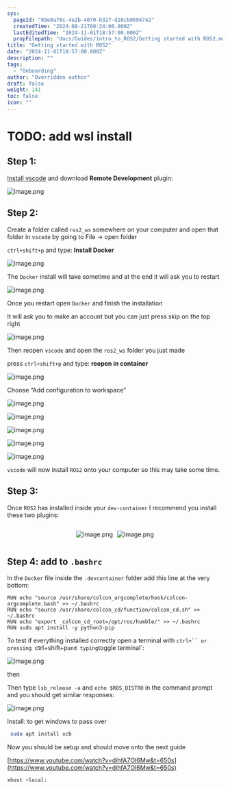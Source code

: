 ```yaml
---
sys:
  pageId: "89e0a78c-4e2b-4070-b327-d28cb0694742"
  createdTime: "2024-08-21T00:24:00.000Z"
  lastEditedTime: "2024-11-01T18:57:00.000Z"
  propFilepath: "docs/Guides/intro_to_ROS2/Getting started with ROS2.md"
title: "Getting started with ROS2"
date: "2024-11-01T18:57:00.000Z"
description: ""
tags:
  - "Onboarding"
author: "Overridden author"
draft: false
weight: 141
toc: false
icon: ""
---
```


# TODO: add wsl install

## Step 1:

[Install vscode](https://code.visualstudio.com/download) and download **Remote Development** plugin:

![image.png](https://prod-files-secure.s3.us-west-2.amazonaws.com/d518164a-d88e-44d1-a4ee-3adb3bd8bce0/efb52993-1881-4a40-b95e-6f020334f022/image.png?X-Amz-Algorithm=AWS4-HMAC-SHA256&X-Amz-Content-Sha256=UNSIGNED-PAYLOAD&X-Amz-Credential=ASIAZI2LB4665VDM57DU%2F20250331%2Fus-west-2%2Fs3%2Faws4_request&X-Amz-Date=20250331T090944Z&X-Amz-Expires=3600&X-Amz-Security-Token=IQoJb3JpZ2luX2VjEDYaCXVzLXdlc3QtMiJHMEUCIQDo4XXHAyg7B0JHMK4fWKj32tpbfAuBmLULoUU7LHCZ1gIgUSlmQ1ujM2bbpIUyb09R5QM7B0ic1u9EArTQ2TpeOVsqiAQIn%2F%2F%2F%2F%2F%2F%2F%2F%2F%2F%2FARAAGgw2Mzc0MjMxODM4MDUiDBYmMkQ1LqD7GXKEYCrcA2n93cbFC7vj32QGG4c99xS63N6WOL3XC4qrmc2ukuA9OyJFNxjpfIrCrjEcA7J5nM8%2Bpa%2FqX44nMVIJMGqpbL03NVEN%2FBRJYn15BE5gwT5V3TL0SGJcNoSX7hRVYth6XBsIDytlU6OgRxyNDCUIfDAQ8gePjveLLxyhO4wPgISHNbbKYSozm0sstScLrWagoyoTKaZyaVnB%2BQ3SGGlJ2HTXAYE8XFwDwhobCAETaLoEmLD7Iw9aw8qbppz9tP1%2FiPXwM%2B5drdQ%2F%2BntrBSPIvwpvPbZ3XAG8rrj0zl3MCEag4tdjPg5tsAOUunUff%2B3Any5qqcE67DGoY38DSQAU1UVdf8cFrHvEMasuYoc1kooXSLAuaTWV7%2BN0LZH%2Fui1RXOLjcwyTsHWfzG87e2jWiZYKNT1w05yBKzUfgtC%2F5tOgJOw%2BslERnGxOjOK8PBLSyF0yPBHnIxuKlmNd6hLFvXkoc%2FuslmsOFzMIzwve9R%2FhJLo03GPutJf4TcKPtmQNHKsY6krcvc6VyfPuyIy4yAqk1VNFpJjMQZN7PDtsa7HT9GFAHBiGIw81qPplRfePUAHUBB%2F5WVtOTXRM0jT5J3sL7GyPf5%2FN365w%2B1Gxu3FxUVicd4WWWseOCo0GMIflqL8GOqUBsCHjwSIgo0PoN379UZp7wHEeJ40zXmlXw%2FAghpPng3m1mSH2r4FhqXjBEqE7UE6O0rghimjrxWN%2BIiJb3SAedMAZ%2BDV%2FylFf%2FLf6W34%2BIMVSkD%2FaTjELCO1FnbYSYLTR3W1wvKjzEh4OoR%2BKKLapcj%2FuTVQDlCsZXMCezxZcdyx5Nh%2BaifzJJj4IKbsg6qySU5te7m5TjtAH3gNX%2B2U3Ne5DZ3JD&X-Amz-Signature=83ee7b725715bee95cc21a6c2cf8e9bf9d059686112a44fcd9552315b7eb9cb9&X-Amz-SignedHeaders=host&x-id=GetObject)

## Step 2:

Create a folder called `ros2_ws` somewhere on your computer and open that folder in `vscode` by going to File → open folder 

`ctrl+shift+p` and type: **Install Docker**

![image.png](https://prod-files-secure.s3.us-west-2.amazonaws.com/d518164a-d88e-44d1-a4ee-3adb3bd8bce0/2269dc0e-1cd5-47ff-bceb-c04ad9b2eab0/image.png?X-Amz-Algorithm=AWS4-HMAC-SHA256&X-Amz-Content-Sha256=UNSIGNED-PAYLOAD&X-Amz-Credential=ASIAZI2LB4665VDM57DU%2F20250331%2Fus-west-2%2Fs3%2Faws4_request&X-Amz-Date=20250331T090944Z&X-Amz-Expires=3600&X-Amz-Security-Token=IQoJb3JpZ2luX2VjEDYaCXVzLXdlc3QtMiJHMEUCIQDo4XXHAyg7B0JHMK4fWKj32tpbfAuBmLULoUU7LHCZ1gIgUSlmQ1ujM2bbpIUyb09R5QM7B0ic1u9EArTQ2TpeOVsqiAQIn%2F%2F%2F%2F%2F%2F%2F%2F%2F%2F%2FARAAGgw2Mzc0MjMxODM4MDUiDBYmMkQ1LqD7GXKEYCrcA2n93cbFC7vj32QGG4c99xS63N6WOL3XC4qrmc2ukuA9OyJFNxjpfIrCrjEcA7J5nM8%2Bpa%2FqX44nMVIJMGqpbL03NVEN%2FBRJYn15BE5gwT5V3TL0SGJcNoSX7hRVYth6XBsIDytlU6OgRxyNDCUIfDAQ8gePjveLLxyhO4wPgISHNbbKYSozm0sstScLrWagoyoTKaZyaVnB%2BQ3SGGlJ2HTXAYE8XFwDwhobCAETaLoEmLD7Iw9aw8qbppz9tP1%2FiPXwM%2B5drdQ%2F%2BntrBSPIvwpvPbZ3XAG8rrj0zl3MCEag4tdjPg5tsAOUunUff%2B3Any5qqcE67DGoY38DSQAU1UVdf8cFrHvEMasuYoc1kooXSLAuaTWV7%2BN0LZH%2Fui1RXOLjcwyTsHWfzG87e2jWiZYKNT1w05yBKzUfgtC%2F5tOgJOw%2BslERnGxOjOK8PBLSyF0yPBHnIxuKlmNd6hLFvXkoc%2FuslmsOFzMIzwve9R%2FhJLo03GPutJf4TcKPtmQNHKsY6krcvc6VyfPuyIy4yAqk1VNFpJjMQZN7PDtsa7HT9GFAHBiGIw81qPplRfePUAHUBB%2F5WVtOTXRM0jT5J3sL7GyPf5%2FN365w%2B1Gxu3FxUVicd4WWWseOCo0GMIflqL8GOqUBsCHjwSIgo0PoN379UZp7wHEeJ40zXmlXw%2FAghpPng3m1mSH2r4FhqXjBEqE7UE6O0rghimjrxWN%2BIiJb3SAedMAZ%2BDV%2FylFf%2FLf6W34%2BIMVSkD%2FaTjELCO1FnbYSYLTR3W1wvKjzEh4OoR%2BKKLapcj%2FuTVQDlCsZXMCezxZcdyx5Nh%2BaifzJJj4IKbsg6qySU5te7m5TjtAH3gNX%2B2U3Ne5DZ3JD&X-Amz-Signature=3c42a45f0bf2a33d387b952bf335f2edcb7161f2316099284d0cf926546f1357&X-Amz-SignedHeaders=host&x-id=GetObject)

The `Docker` install will take sometime and at the end it will ask you to restart

![image.png](https://prod-files-secure.s3.us-west-2.amazonaws.com/d518164a-d88e-44d1-a4ee-3adb3bd8bce0/ed233f78-be33-4b1f-b89c-9c346c0e961e/image.png?X-Amz-Algorithm=AWS4-HMAC-SHA256&X-Amz-Content-Sha256=UNSIGNED-PAYLOAD&X-Amz-Credential=ASIAZI2LB4665VDM57DU%2F20250331%2Fus-west-2%2Fs3%2Faws4_request&X-Amz-Date=20250331T090944Z&X-Amz-Expires=3600&X-Amz-Security-Token=IQoJb3JpZ2luX2VjEDYaCXVzLXdlc3QtMiJHMEUCIQDo4XXHAyg7B0JHMK4fWKj32tpbfAuBmLULoUU7LHCZ1gIgUSlmQ1ujM2bbpIUyb09R5QM7B0ic1u9EArTQ2TpeOVsqiAQIn%2F%2F%2F%2F%2F%2F%2F%2F%2F%2F%2FARAAGgw2Mzc0MjMxODM4MDUiDBYmMkQ1LqD7GXKEYCrcA2n93cbFC7vj32QGG4c99xS63N6WOL3XC4qrmc2ukuA9OyJFNxjpfIrCrjEcA7J5nM8%2Bpa%2FqX44nMVIJMGqpbL03NVEN%2FBRJYn15BE5gwT5V3TL0SGJcNoSX7hRVYth6XBsIDytlU6OgRxyNDCUIfDAQ8gePjveLLxyhO4wPgISHNbbKYSozm0sstScLrWagoyoTKaZyaVnB%2BQ3SGGlJ2HTXAYE8XFwDwhobCAETaLoEmLD7Iw9aw8qbppz9tP1%2FiPXwM%2B5drdQ%2F%2BntrBSPIvwpvPbZ3XAG8rrj0zl3MCEag4tdjPg5tsAOUunUff%2B3Any5qqcE67DGoY38DSQAU1UVdf8cFrHvEMasuYoc1kooXSLAuaTWV7%2BN0LZH%2Fui1RXOLjcwyTsHWfzG87e2jWiZYKNT1w05yBKzUfgtC%2F5tOgJOw%2BslERnGxOjOK8PBLSyF0yPBHnIxuKlmNd6hLFvXkoc%2FuslmsOFzMIzwve9R%2FhJLo03GPutJf4TcKPtmQNHKsY6krcvc6VyfPuyIy4yAqk1VNFpJjMQZN7PDtsa7HT9GFAHBiGIw81qPplRfePUAHUBB%2F5WVtOTXRM0jT5J3sL7GyPf5%2FN365w%2B1Gxu3FxUVicd4WWWseOCo0GMIflqL8GOqUBsCHjwSIgo0PoN379UZp7wHEeJ40zXmlXw%2FAghpPng3m1mSH2r4FhqXjBEqE7UE6O0rghimjrxWN%2BIiJb3SAedMAZ%2BDV%2FylFf%2FLf6W34%2BIMVSkD%2FaTjELCO1FnbYSYLTR3W1wvKjzEh4OoR%2BKKLapcj%2FuTVQDlCsZXMCezxZcdyx5Nh%2BaifzJJj4IKbsg6qySU5te7m5TjtAH3gNX%2B2U3Ne5DZ3JD&X-Amz-Signature=a85e4b819e8cab8d51219d679e4205b4aafa7a0361bc59f9380d2a218ab12e35&X-Amz-SignedHeaders=host&x-id=GetObject)

Once you restart open `Docker` and finish the installation

It will ask you to make an account but you can just press skip on the top right

![image.png](https://prod-files-secure.s3.us-west-2.amazonaws.com/d518164a-d88e-44d1-a4ee-3adb3bd8bce0/21010ad9-1659-4fd9-9f59-9932a09b2a3d/image.png?X-Amz-Algorithm=AWS4-HMAC-SHA256&X-Amz-Content-Sha256=UNSIGNED-PAYLOAD&X-Amz-Credential=ASIAZI2LB4665VDM57DU%2F20250331%2Fus-west-2%2Fs3%2Faws4_request&X-Amz-Date=20250331T090944Z&X-Amz-Expires=3600&X-Amz-Security-Token=IQoJb3JpZ2luX2VjEDYaCXVzLXdlc3QtMiJHMEUCIQDo4XXHAyg7B0JHMK4fWKj32tpbfAuBmLULoUU7LHCZ1gIgUSlmQ1ujM2bbpIUyb09R5QM7B0ic1u9EArTQ2TpeOVsqiAQIn%2F%2F%2F%2F%2F%2F%2F%2F%2F%2F%2FARAAGgw2Mzc0MjMxODM4MDUiDBYmMkQ1LqD7GXKEYCrcA2n93cbFC7vj32QGG4c99xS63N6WOL3XC4qrmc2ukuA9OyJFNxjpfIrCrjEcA7J5nM8%2Bpa%2FqX44nMVIJMGqpbL03NVEN%2FBRJYn15BE5gwT5V3TL0SGJcNoSX7hRVYth6XBsIDytlU6OgRxyNDCUIfDAQ8gePjveLLxyhO4wPgISHNbbKYSozm0sstScLrWagoyoTKaZyaVnB%2BQ3SGGlJ2HTXAYE8XFwDwhobCAETaLoEmLD7Iw9aw8qbppz9tP1%2FiPXwM%2B5drdQ%2F%2BntrBSPIvwpvPbZ3XAG8rrj0zl3MCEag4tdjPg5tsAOUunUff%2B3Any5qqcE67DGoY38DSQAU1UVdf8cFrHvEMasuYoc1kooXSLAuaTWV7%2BN0LZH%2Fui1RXOLjcwyTsHWfzG87e2jWiZYKNT1w05yBKzUfgtC%2F5tOgJOw%2BslERnGxOjOK8PBLSyF0yPBHnIxuKlmNd6hLFvXkoc%2FuslmsOFzMIzwve9R%2FhJLo03GPutJf4TcKPtmQNHKsY6krcvc6VyfPuyIy4yAqk1VNFpJjMQZN7PDtsa7HT9GFAHBiGIw81qPplRfePUAHUBB%2F5WVtOTXRM0jT5J3sL7GyPf5%2FN365w%2B1Gxu3FxUVicd4WWWseOCo0GMIflqL8GOqUBsCHjwSIgo0PoN379UZp7wHEeJ40zXmlXw%2FAghpPng3m1mSH2r4FhqXjBEqE7UE6O0rghimjrxWN%2BIiJb3SAedMAZ%2BDV%2FylFf%2FLf6W34%2BIMVSkD%2FaTjELCO1FnbYSYLTR3W1wvKjzEh4OoR%2BKKLapcj%2FuTVQDlCsZXMCezxZcdyx5Nh%2BaifzJJj4IKbsg6qySU5te7m5TjtAH3gNX%2B2U3Ne5DZ3JD&X-Amz-Signature=091aec06c3e22ecdb46d4433c462e1481d58bb7b720be0781aa4166a688481fb&X-Amz-SignedHeaders=host&x-id=GetObject)

Then reopen `vscode` and open the `ros2_ws` folder you just made

press `ctrl+shift+p` and type: **reopen in container**

![image.png](https://prod-files-secure.s3.us-west-2.amazonaws.com/d518164a-d88e-44d1-a4ee-3adb3bd8bce0/4e93b8c2-41ad-488c-8095-c74205196118/image.png?X-Amz-Algorithm=AWS4-HMAC-SHA256&X-Amz-Content-Sha256=UNSIGNED-PAYLOAD&X-Amz-Credential=ASIAZI2LB4665VDM57DU%2F20250331%2Fus-west-2%2Fs3%2Faws4_request&X-Amz-Date=20250331T090944Z&X-Amz-Expires=3600&X-Amz-Security-Token=IQoJb3JpZ2luX2VjEDYaCXVzLXdlc3QtMiJHMEUCIQDo4XXHAyg7B0JHMK4fWKj32tpbfAuBmLULoUU7LHCZ1gIgUSlmQ1ujM2bbpIUyb09R5QM7B0ic1u9EArTQ2TpeOVsqiAQIn%2F%2F%2F%2F%2F%2F%2F%2F%2F%2F%2FARAAGgw2Mzc0MjMxODM4MDUiDBYmMkQ1LqD7GXKEYCrcA2n93cbFC7vj32QGG4c99xS63N6WOL3XC4qrmc2ukuA9OyJFNxjpfIrCrjEcA7J5nM8%2Bpa%2FqX44nMVIJMGqpbL03NVEN%2FBRJYn15BE5gwT5V3TL0SGJcNoSX7hRVYth6XBsIDytlU6OgRxyNDCUIfDAQ8gePjveLLxyhO4wPgISHNbbKYSozm0sstScLrWagoyoTKaZyaVnB%2BQ3SGGlJ2HTXAYE8XFwDwhobCAETaLoEmLD7Iw9aw8qbppz9tP1%2FiPXwM%2B5drdQ%2F%2BntrBSPIvwpvPbZ3XAG8rrj0zl3MCEag4tdjPg5tsAOUunUff%2B3Any5qqcE67DGoY38DSQAU1UVdf8cFrHvEMasuYoc1kooXSLAuaTWV7%2BN0LZH%2Fui1RXOLjcwyTsHWfzG87e2jWiZYKNT1w05yBKzUfgtC%2F5tOgJOw%2BslERnGxOjOK8PBLSyF0yPBHnIxuKlmNd6hLFvXkoc%2FuslmsOFzMIzwve9R%2FhJLo03GPutJf4TcKPtmQNHKsY6krcvc6VyfPuyIy4yAqk1VNFpJjMQZN7PDtsa7HT9GFAHBiGIw81qPplRfePUAHUBB%2F5WVtOTXRM0jT5J3sL7GyPf5%2FN365w%2B1Gxu3FxUVicd4WWWseOCo0GMIflqL8GOqUBsCHjwSIgo0PoN379UZp7wHEeJ40zXmlXw%2FAghpPng3m1mSH2r4FhqXjBEqE7UE6O0rghimjrxWN%2BIiJb3SAedMAZ%2BDV%2FylFf%2FLf6W34%2BIMVSkD%2FaTjELCO1FnbYSYLTR3W1wvKjzEh4OoR%2BKKLapcj%2FuTVQDlCsZXMCezxZcdyx5Nh%2BaifzJJj4IKbsg6qySU5te7m5TjtAH3gNX%2B2U3Ne5DZ3JD&X-Amz-Signature=7df61ad533d093a5184f36ea42209c0a9652331ceaa86bbb95bdc28a80f55d6c&X-Amz-SignedHeaders=host&x-id=GetObject)

Choose “Add configuration to workspace”

![image.png](https://prod-files-secure.s3.us-west-2.amazonaws.com/d518164a-d88e-44d1-a4ee-3adb3bd8bce0/9560b282-5060-4989-ba37-97e7b2c22476/image.png?X-Amz-Algorithm=AWS4-HMAC-SHA256&X-Amz-Content-Sha256=UNSIGNED-PAYLOAD&X-Amz-Credential=ASIAZI2LB4665VDM57DU%2F20250331%2Fus-west-2%2Fs3%2Faws4_request&X-Amz-Date=20250331T090944Z&X-Amz-Expires=3600&X-Amz-Security-Token=IQoJb3JpZ2luX2VjEDYaCXVzLXdlc3QtMiJHMEUCIQDo4XXHAyg7B0JHMK4fWKj32tpbfAuBmLULoUU7LHCZ1gIgUSlmQ1ujM2bbpIUyb09R5QM7B0ic1u9EArTQ2TpeOVsqiAQIn%2F%2F%2F%2F%2F%2F%2F%2F%2F%2F%2FARAAGgw2Mzc0MjMxODM4MDUiDBYmMkQ1LqD7GXKEYCrcA2n93cbFC7vj32QGG4c99xS63N6WOL3XC4qrmc2ukuA9OyJFNxjpfIrCrjEcA7J5nM8%2Bpa%2FqX44nMVIJMGqpbL03NVEN%2FBRJYn15BE5gwT5V3TL0SGJcNoSX7hRVYth6XBsIDytlU6OgRxyNDCUIfDAQ8gePjveLLxyhO4wPgISHNbbKYSozm0sstScLrWagoyoTKaZyaVnB%2BQ3SGGlJ2HTXAYE8XFwDwhobCAETaLoEmLD7Iw9aw8qbppz9tP1%2FiPXwM%2B5drdQ%2F%2BntrBSPIvwpvPbZ3XAG8rrj0zl3MCEag4tdjPg5tsAOUunUff%2B3Any5qqcE67DGoY38DSQAU1UVdf8cFrHvEMasuYoc1kooXSLAuaTWV7%2BN0LZH%2Fui1RXOLjcwyTsHWfzG87e2jWiZYKNT1w05yBKzUfgtC%2F5tOgJOw%2BslERnGxOjOK8PBLSyF0yPBHnIxuKlmNd6hLFvXkoc%2FuslmsOFzMIzwve9R%2FhJLo03GPutJf4TcKPtmQNHKsY6krcvc6VyfPuyIy4yAqk1VNFpJjMQZN7PDtsa7HT9GFAHBiGIw81qPplRfePUAHUBB%2F5WVtOTXRM0jT5J3sL7GyPf5%2FN365w%2B1Gxu3FxUVicd4WWWseOCo0GMIflqL8GOqUBsCHjwSIgo0PoN379UZp7wHEeJ40zXmlXw%2FAghpPng3m1mSH2r4FhqXjBEqE7UE6O0rghimjrxWN%2BIiJb3SAedMAZ%2BDV%2FylFf%2FLf6W34%2BIMVSkD%2FaTjELCO1FnbYSYLTR3W1wvKjzEh4OoR%2BKKLapcj%2FuTVQDlCsZXMCezxZcdyx5Nh%2BaifzJJj4IKbsg6qySU5te7m5TjtAH3gNX%2B2U3Ne5DZ3JD&X-Amz-Signature=04cc6f6ceca7cee75056be65a3014d874f03dac0fb03f969feb7347b51fd106d&X-Amz-SignedHeaders=host&x-id=GetObject)

![image.png](https://prod-files-secure.s3.us-west-2.amazonaws.com/d518164a-d88e-44d1-a4ee-3adb3bd8bce0/2ee63f81-886b-48e8-a553-dc6e5eac99e4/image.png?X-Amz-Algorithm=AWS4-HMAC-SHA256&X-Amz-Content-Sha256=UNSIGNED-PAYLOAD&X-Amz-Credential=ASIAZI2LB4665VDM57DU%2F20250331%2Fus-west-2%2Fs3%2Faws4_request&X-Amz-Date=20250331T090944Z&X-Amz-Expires=3600&X-Amz-Security-Token=IQoJb3JpZ2luX2VjEDYaCXVzLXdlc3QtMiJHMEUCIQDo4XXHAyg7B0JHMK4fWKj32tpbfAuBmLULoUU7LHCZ1gIgUSlmQ1ujM2bbpIUyb09R5QM7B0ic1u9EArTQ2TpeOVsqiAQIn%2F%2F%2F%2F%2F%2F%2F%2F%2F%2F%2FARAAGgw2Mzc0MjMxODM4MDUiDBYmMkQ1LqD7GXKEYCrcA2n93cbFC7vj32QGG4c99xS63N6WOL3XC4qrmc2ukuA9OyJFNxjpfIrCrjEcA7J5nM8%2Bpa%2FqX44nMVIJMGqpbL03NVEN%2FBRJYn15BE5gwT5V3TL0SGJcNoSX7hRVYth6XBsIDytlU6OgRxyNDCUIfDAQ8gePjveLLxyhO4wPgISHNbbKYSozm0sstScLrWagoyoTKaZyaVnB%2BQ3SGGlJ2HTXAYE8XFwDwhobCAETaLoEmLD7Iw9aw8qbppz9tP1%2FiPXwM%2B5drdQ%2F%2BntrBSPIvwpvPbZ3XAG8rrj0zl3MCEag4tdjPg5tsAOUunUff%2B3Any5qqcE67DGoY38DSQAU1UVdf8cFrHvEMasuYoc1kooXSLAuaTWV7%2BN0LZH%2Fui1RXOLjcwyTsHWfzG87e2jWiZYKNT1w05yBKzUfgtC%2F5tOgJOw%2BslERnGxOjOK8PBLSyF0yPBHnIxuKlmNd6hLFvXkoc%2FuslmsOFzMIzwve9R%2FhJLo03GPutJf4TcKPtmQNHKsY6krcvc6VyfPuyIy4yAqk1VNFpJjMQZN7PDtsa7HT9GFAHBiGIw81qPplRfePUAHUBB%2F5WVtOTXRM0jT5J3sL7GyPf5%2FN365w%2B1Gxu3FxUVicd4WWWseOCo0GMIflqL8GOqUBsCHjwSIgo0PoN379UZp7wHEeJ40zXmlXw%2FAghpPng3m1mSH2r4FhqXjBEqE7UE6O0rghimjrxWN%2BIiJb3SAedMAZ%2BDV%2FylFf%2FLf6W34%2BIMVSkD%2FaTjELCO1FnbYSYLTR3W1wvKjzEh4OoR%2BKKLapcj%2FuTVQDlCsZXMCezxZcdyx5Nh%2BaifzJJj4IKbsg6qySU5te7m5TjtAH3gNX%2B2U3Ne5DZ3JD&X-Amz-Signature=6e8189f17fc6d47ebd61aa3eac04b9b4fa478eb7fd3c9f2c35ee45b49356d664&X-Amz-SignedHeaders=host&x-id=GetObject)

![image.png](https://prod-files-secure.s3.us-west-2.amazonaws.com/d518164a-d88e-44d1-a4ee-3adb3bd8bce0/ae1580b2-b048-407e-aed9-b584224a7a04/image.png?X-Amz-Algorithm=AWS4-HMAC-SHA256&X-Amz-Content-Sha256=UNSIGNED-PAYLOAD&X-Amz-Credential=ASIAZI2LB4665VDM57DU%2F20250331%2Fus-west-2%2Fs3%2Faws4_request&X-Amz-Date=20250331T090944Z&X-Amz-Expires=3600&X-Amz-Security-Token=IQoJb3JpZ2luX2VjEDYaCXVzLXdlc3QtMiJHMEUCIQDo4XXHAyg7B0JHMK4fWKj32tpbfAuBmLULoUU7LHCZ1gIgUSlmQ1ujM2bbpIUyb09R5QM7B0ic1u9EArTQ2TpeOVsqiAQIn%2F%2F%2F%2F%2F%2F%2F%2F%2F%2F%2FARAAGgw2Mzc0MjMxODM4MDUiDBYmMkQ1LqD7GXKEYCrcA2n93cbFC7vj32QGG4c99xS63N6WOL3XC4qrmc2ukuA9OyJFNxjpfIrCrjEcA7J5nM8%2Bpa%2FqX44nMVIJMGqpbL03NVEN%2FBRJYn15BE5gwT5V3TL0SGJcNoSX7hRVYth6XBsIDytlU6OgRxyNDCUIfDAQ8gePjveLLxyhO4wPgISHNbbKYSozm0sstScLrWagoyoTKaZyaVnB%2BQ3SGGlJ2HTXAYE8XFwDwhobCAETaLoEmLD7Iw9aw8qbppz9tP1%2FiPXwM%2B5drdQ%2F%2BntrBSPIvwpvPbZ3XAG8rrj0zl3MCEag4tdjPg5tsAOUunUff%2B3Any5qqcE67DGoY38DSQAU1UVdf8cFrHvEMasuYoc1kooXSLAuaTWV7%2BN0LZH%2Fui1RXOLjcwyTsHWfzG87e2jWiZYKNT1w05yBKzUfgtC%2F5tOgJOw%2BslERnGxOjOK8PBLSyF0yPBHnIxuKlmNd6hLFvXkoc%2FuslmsOFzMIzwve9R%2FhJLo03GPutJf4TcKPtmQNHKsY6krcvc6VyfPuyIy4yAqk1VNFpJjMQZN7PDtsa7HT9GFAHBiGIw81qPplRfePUAHUBB%2F5WVtOTXRM0jT5J3sL7GyPf5%2FN365w%2B1Gxu3FxUVicd4WWWseOCo0GMIflqL8GOqUBsCHjwSIgo0PoN379UZp7wHEeJ40zXmlXw%2FAghpPng3m1mSH2r4FhqXjBEqE7UE6O0rghimjrxWN%2BIiJb3SAedMAZ%2BDV%2FylFf%2FLf6W34%2BIMVSkD%2FaTjELCO1FnbYSYLTR3W1wvKjzEh4OoR%2BKKLapcj%2FuTVQDlCsZXMCezxZcdyx5Nh%2BaifzJJj4IKbsg6qySU5te7m5TjtAH3gNX%2B2U3Ne5DZ3JD&X-Amz-Signature=41b48b0979ab3b120481bf15866ed86a6b4b5b2b1c3fab38bcf68463e72847db&X-Amz-SignedHeaders=host&x-id=GetObject)

![image.png](https://prod-files-secure.s3.us-west-2.amazonaws.com/d518164a-d88e-44d1-a4ee-3adb3bd8bce0/53255b28-f75e-430f-b9e3-c0ac8577e42b/image.png?X-Amz-Algorithm=AWS4-HMAC-SHA256&X-Amz-Content-Sha256=UNSIGNED-PAYLOAD&X-Amz-Credential=ASIAZI2LB4665VDM57DU%2F20250331%2Fus-west-2%2Fs3%2Faws4_request&X-Amz-Date=20250331T090944Z&X-Amz-Expires=3600&X-Amz-Security-Token=IQoJb3JpZ2luX2VjEDYaCXVzLXdlc3QtMiJHMEUCIQDo4XXHAyg7B0JHMK4fWKj32tpbfAuBmLULoUU7LHCZ1gIgUSlmQ1ujM2bbpIUyb09R5QM7B0ic1u9EArTQ2TpeOVsqiAQIn%2F%2F%2F%2F%2F%2F%2F%2F%2F%2F%2FARAAGgw2Mzc0MjMxODM4MDUiDBYmMkQ1LqD7GXKEYCrcA2n93cbFC7vj32QGG4c99xS63N6WOL3XC4qrmc2ukuA9OyJFNxjpfIrCrjEcA7J5nM8%2Bpa%2FqX44nMVIJMGqpbL03NVEN%2FBRJYn15BE5gwT5V3TL0SGJcNoSX7hRVYth6XBsIDytlU6OgRxyNDCUIfDAQ8gePjveLLxyhO4wPgISHNbbKYSozm0sstScLrWagoyoTKaZyaVnB%2BQ3SGGlJ2HTXAYE8XFwDwhobCAETaLoEmLD7Iw9aw8qbppz9tP1%2FiPXwM%2B5drdQ%2F%2BntrBSPIvwpvPbZ3XAG8rrj0zl3MCEag4tdjPg5tsAOUunUff%2B3Any5qqcE67DGoY38DSQAU1UVdf8cFrHvEMasuYoc1kooXSLAuaTWV7%2BN0LZH%2Fui1RXOLjcwyTsHWfzG87e2jWiZYKNT1w05yBKzUfgtC%2F5tOgJOw%2BslERnGxOjOK8PBLSyF0yPBHnIxuKlmNd6hLFvXkoc%2FuslmsOFzMIzwve9R%2FhJLo03GPutJf4TcKPtmQNHKsY6krcvc6VyfPuyIy4yAqk1VNFpJjMQZN7PDtsa7HT9GFAHBiGIw81qPplRfePUAHUBB%2F5WVtOTXRM0jT5J3sL7GyPf5%2FN365w%2B1Gxu3FxUVicd4WWWseOCo0GMIflqL8GOqUBsCHjwSIgo0PoN379UZp7wHEeJ40zXmlXw%2FAghpPng3m1mSH2r4FhqXjBEqE7UE6O0rghimjrxWN%2BIiJb3SAedMAZ%2BDV%2FylFf%2FLf6W34%2BIMVSkD%2FaTjELCO1FnbYSYLTR3W1wvKjzEh4OoR%2BKKLapcj%2FuTVQDlCsZXMCezxZcdyx5Nh%2BaifzJJj4IKbsg6qySU5te7m5TjtAH3gNX%2B2U3Ne5DZ3JD&X-Amz-Signature=2c0e6d31c1d63e156036bc4802250107bf2d25a23d52a0fd18a96dff38ed91de&X-Amz-SignedHeaders=host&x-id=GetObject)

![image.png](https://prod-files-secure.s3.us-west-2.amazonaws.com/d518164a-d88e-44d1-a4ee-3adb3bd8bce0/7c562767-5af9-4ffb-97d1-327bcdf4ee00/image.png?X-Amz-Algorithm=AWS4-HMAC-SHA256&X-Amz-Content-Sha256=UNSIGNED-PAYLOAD&X-Amz-Credential=ASIAZI2LB4665VDM57DU%2F20250331%2Fus-west-2%2Fs3%2Faws4_request&X-Amz-Date=20250331T090944Z&X-Amz-Expires=3600&X-Amz-Security-Token=IQoJb3JpZ2luX2VjEDYaCXVzLXdlc3QtMiJHMEUCIQDo4XXHAyg7B0JHMK4fWKj32tpbfAuBmLULoUU7LHCZ1gIgUSlmQ1ujM2bbpIUyb09R5QM7B0ic1u9EArTQ2TpeOVsqiAQIn%2F%2F%2F%2F%2F%2F%2F%2F%2F%2F%2FARAAGgw2Mzc0MjMxODM4MDUiDBYmMkQ1LqD7GXKEYCrcA2n93cbFC7vj32QGG4c99xS63N6WOL3XC4qrmc2ukuA9OyJFNxjpfIrCrjEcA7J5nM8%2Bpa%2FqX44nMVIJMGqpbL03NVEN%2FBRJYn15BE5gwT5V3TL0SGJcNoSX7hRVYth6XBsIDytlU6OgRxyNDCUIfDAQ8gePjveLLxyhO4wPgISHNbbKYSozm0sstScLrWagoyoTKaZyaVnB%2BQ3SGGlJ2HTXAYE8XFwDwhobCAETaLoEmLD7Iw9aw8qbppz9tP1%2FiPXwM%2B5drdQ%2F%2BntrBSPIvwpvPbZ3XAG8rrj0zl3MCEag4tdjPg5tsAOUunUff%2B3Any5qqcE67DGoY38DSQAU1UVdf8cFrHvEMasuYoc1kooXSLAuaTWV7%2BN0LZH%2Fui1RXOLjcwyTsHWfzG87e2jWiZYKNT1w05yBKzUfgtC%2F5tOgJOw%2BslERnGxOjOK8PBLSyF0yPBHnIxuKlmNd6hLFvXkoc%2FuslmsOFzMIzwve9R%2FhJLo03GPutJf4TcKPtmQNHKsY6krcvc6VyfPuyIy4yAqk1VNFpJjMQZN7PDtsa7HT9GFAHBiGIw81qPplRfePUAHUBB%2F5WVtOTXRM0jT5J3sL7GyPf5%2FN365w%2B1Gxu3FxUVicd4WWWseOCo0GMIflqL8GOqUBsCHjwSIgo0PoN379UZp7wHEeJ40zXmlXw%2FAghpPng3m1mSH2r4FhqXjBEqE7UE6O0rghimjrxWN%2BIiJb3SAedMAZ%2BDV%2FylFf%2FLf6W34%2BIMVSkD%2FaTjELCO1FnbYSYLTR3W1wvKjzEh4OoR%2BKKLapcj%2FuTVQDlCsZXMCezxZcdyx5Nh%2BaifzJJj4IKbsg6qySU5te7m5TjtAH3gNX%2B2U3Ne5DZ3JD&X-Amz-Signature=4c6106e9154adc0be6211827f926ea428a49a01222c2c0ebca3f7d517f2e60cc&X-Amz-SignedHeaders=host&x-id=GetObject)

`vscode` will now install `ROS2` onto your computer so this may take some time.

## Step 3:

Once `ROS2` has installed inside your `dev-container` I recommend you install these two plugins:

<div style="display: flex;flex-direction: row; column-gap:10px; max-width: 630px;justify-content: center;">
<div>

![image.png](https://prod-files-secure.s3.us-west-2.amazonaws.com/d518164a-d88e-44d1-a4ee-3adb3bd8bce0/3fc3d550-5a54-4ba1-ba6b-faa01cdb7369/image.png?X-Amz-Algorithm=AWS4-HMAC-SHA256&X-Amz-Content-Sha256=UNSIGNED-PAYLOAD&X-Amz-Credential=ASIAZI2LB466ZDVHQ4MT%2F20250331%2Fus-west-2%2Fs3%2Faws4_request&X-Amz-Date=20250331T090947Z&X-Amz-Expires=3600&X-Amz-Security-Token=IQoJb3JpZ2luX2VjEDYaCXVzLXdlc3QtMiJIMEYCIQCJQNZozZqGqdeFqZXsz%2FBisNo7HCHVUZZXe8te21NaRgIhAMXXdTYkDTReJPKfZIzfSAsTaslzKWKmD7mIQvefoA8IKogECJ%2F%2F%2F%2F%2F%2F%2F%2F%2F%2F%2FwEQABoMNjM3NDIzMTgzODA1IgwuBVGeG2brLTMOqKYq3APVoWGF0dW%2BL%2FeHl8tYEYk5OWqk2c27faA2ej7q1ssfjp0ACtc%2B7AfK2vgwjka%2BjQ9%2FlFcgRVhcW9wjuU8aGJXWCf5qf%2Fmwibmreizkb5koARy9vKak%2FNI%2B1ZPE4D%2F6Nv6sVRqbf0msinjUHyvzoxoI7VnKZz0a8%2BFXlFh7r%2ByjTvc%2F7KkaCyiE7DEQyaMFCMO8L2QPH9ijgYWrpEHXeVX8zUbxMkVAZNeWZJJfQlWf81QVNstZUhU%2Fv%2Fs%2Bvo%2FpnR6wezWPN%2FUANX%2FUxCaS%2BtuT7uP5xx4rZUVyuBlLPGo3rnZDLArPNsq8XtkNixoOAWGBjBJrdBI7vWMOAMbrvAxzsfgBn%2FlEDvTixT7EKxV6FCBU6QOG%2FoI9azpPKtme%2BoribNYfw5O3y5z5TAccLv9qV4ZEw0UzbU8Mitw9vv5Oyh9VoHSq7VCZWdbnezyKGtkr0u0UaVbdLa3ik%2FHJbiKvUlayVOFuL6qMwMdWCxFucUAOgfpzgTXkqSNFs9eS3reLfNB%2F8dVwi20rUSwtB68dZYnfLz%2FxnvfUuCTR3TE58FqnZEDayrPdUXVRD3bA7PL8d8NT96chmwE1iKsq8lWb6QQHIbhwE1rgJHmjujjbAgWCsNjeqhCHGthlRzDc5Ki%2FBjqkAaKs32%2BZBkrK%2BKXeEY8sTx3UF0yiH9GT5F7bBxYpoQSewXy19hZYg1LpaDsBFwOoWvprpjOIMKAA1uz2K8InbFcUxHZYULef0pcVrXL0N3WreOeiRHUrE0F6fYoStLV1%2F20inik1vjQ7lI%2B4xy4OKN9hO4LvjH6WGYps9D22i0d6xkICYfmWX%2BfHyGcIQUkKDjBgXRgSPp4DH48mW2QlMc7cNXKC&X-Amz-Signature=f748283a79dd6d7a467c65b9e7cf9bd79bc0d4b0b8b9b925b1ce5ababd6f724f&X-Amz-SignedHeaders=host&x-id=GetObject)

</div>
<div>

![image.png](https://prod-files-secure.s3.us-west-2.amazonaws.com/d518164a-d88e-44d1-a4ee-3adb3bd8bce0/d994cc66-13c2-4093-a5a3-f84cf4601a82/image.png?X-Amz-Algorithm=AWS4-HMAC-SHA256&X-Amz-Content-Sha256=UNSIGNED-PAYLOAD&X-Amz-Credential=ASIAZI2LB4666OLF3GFC%2F20250331%2Fus-west-2%2Fs3%2Faws4_request&X-Amz-Date=20250331T090948Z&X-Amz-Expires=3600&X-Amz-Security-Token=IQoJb3JpZ2luX2VjEDYaCXVzLXdlc3QtMiJHMEUCIQCrCLIJPYebxw7c7StgooIbrhjLIcv8dWPR07mt%2F2tRZAIgF%2FOec1oHvE%2BI1TdlNG2CH%2FeGvqJhQSffSevECCwmfWIqiAQIn%2F%2F%2F%2F%2F%2F%2F%2F%2F%2F%2FARAAGgw2Mzc0MjMxODM4MDUiDJ2U%2FUb7qiq8HZBhWCrcA95iLPWQ%2B2fgVm7RYrZs8qyJGskvzk4BiAyBh9ZKS5d%2Fuk8ghsyGzrq%2BdLVerMgEQVj1w9FVzPyw9sJOuzxHZZ32EoLuILAXZmpS%2FoHFeIUFASHjZjt2iZL53Go8JPCmhbifuk4uTwQiFb9vU0yfutgg%2B92gvac7QcCRR9fJC%2F%2F8EHsZa7OukeZRd%2B3uq%2FdVG1iTZ4Jfcime9y2FRfPQPHEqgAcPys%2Fx22PxrGuDmWW7s67shtkSjmHHUNkNo1hWFqEoghHy5nwKyWqOVRXjRcW%2FvE9LsI%2BUYhaVy5%2F4hXkcp8IGswQKkPL%2FDWEPN2I8EuxxIBpeC1xSumZgL2nfxW%2Bz8fxERTE0ikDJNh8ghOSKmHSGYZUGn%2F87mE8NVAnOkTLryVDIIQqiqMERqK9naZGS0nmxVXY8MCmTER663fpvmcW4QMlVAeP589yg1kgsu%2FjWzzcCXNWCB5CUMtxkys9W%2BWtoikqBSkSWNIoVxCDWNKZLQ3TEwzSeRfceskX49ievnurSl5irRp0tH3uUY5WFLPdtyzbfDLZSOc7dsY9qKDIwP8R5x%2BX1K3lx5X%2BkyJi8PXLA5rK%2Fc3lWwmTsD5%2Fjx5CKNdT3LxaMn797cdOGq1qDni4o7YoLpSaaMKnlqL8GOqUByp8f8E11DZEA%2Br4OH3Hjav5Rz8LkKYs0QcIVIT9edw4h0eXwGyctNRP2PHFtRIHzepfvxCG4O3vpzqodROkweEGCqXJmPJaswlthAT5Y%2BqnApmJHHYtFZKoRkSdvT%2BOdoWq6Rq0KRL1V6JfFuW0k8TSIWIU%2FDL5VZoYXHjI8XYj12oLHtnRpJKv9T2k%2BN7v0TunNIeOxrY3fUV1y7bhpoiiLBkgL&X-Amz-Signature=ced6f20548586eb351d97d52a6ef4b08e6ff45875bad47619f887f9442166ebd&X-Amz-SignedHeaders=host&x-id=GetObject)

</div>
</div>

## Step 4: add to `.bashrc`

In the `Docker` file inside the `.devcontainer` folder add this line at the very bottom: 

```docker
RUN echo "source /usr/share/colcon_argcomplete/hook/colcon-argcomplete.bash" >> ~/.bashrc
RUN echo "source /usr/share/colcon_cd/function/colcon_cd.sh" >> ~/.bashrc
RUN echo "export _colcon_cd_root=/opt/ros/humble/" >> ~/.bashrc
RUN sudo apt install -y python3-pip 
```

To test if everything installed correctly open a terminal with `ctrl+`` or pressing `ctrl+shift+p` and typing `toggle terminal`:

![image.png](https://prod-files-secure.s3.us-west-2.amazonaws.com/d518164a-d88e-44d1-a4ee-3adb3bd8bce0/6a4943d8-b04e-4c02-9a58-775f3384d1a5/image.png?X-Amz-Algorithm=AWS4-HMAC-SHA256&X-Amz-Content-Sha256=UNSIGNED-PAYLOAD&X-Amz-Credential=ASIAZI2LB4665VDM57DU%2F20250331%2Fus-west-2%2Fs3%2Faws4_request&X-Amz-Date=20250331T090944Z&X-Amz-Expires=3600&X-Amz-Security-Token=IQoJb3JpZ2luX2VjEDYaCXVzLXdlc3QtMiJHMEUCIQDo4XXHAyg7B0JHMK4fWKj32tpbfAuBmLULoUU7LHCZ1gIgUSlmQ1ujM2bbpIUyb09R5QM7B0ic1u9EArTQ2TpeOVsqiAQIn%2F%2F%2F%2F%2F%2F%2F%2F%2F%2F%2FARAAGgw2Mzc0MjMxODM4MDUiDBYmMkQ1LqD7GXKEYCrcA2n93cbFC7vj32QGG4c99xS63N6WOL3XC4qrmc2ukuA9OyJFNxjpfIrCrjEcA7J5nM8%2Bpa%2FqX44nMVIJMGqpbL03NVEN%2FBRJYn15BE5gwT5V3TL0SGJcNoSX7hRVYth6XBsIDytlU6OgRxyNDCUIfDAQ8gePjveLLxyhO4wPgISHNbbKYSozm0sstScLrWagoyoTKaZyaVnB%2BQ3SGGlJ2HTXAYE8XFwDwhobCAETaLoEmLD7Iw9aw8qbppz9tP1%2FiPXwM%2B5drdQ%2F%2BntrBSPIvwpvPbZ3XAG8rrj0zl3MCEag4tdjPg5tsAOUunUff%2B3Any5qqcE67DGoY38DSQAU1UVdf8cFrHvEMasuYoc1kooXSLAuaTWV7%2BN0LZH%2Fui1RXOLjcwyTsHWfzG87e2jWiZYKNT1w05yBKzUfgtC%2F5tOgJOw%2BslERnGxOjOK8PBLSyF0yPBHnIxuKlmNd6hLFvXkoc%2FuslmsOFzMIzwve9R%2FhJLo03GPutJf4TcKPtmQNHKsY6krcvc6VyfPuyIy4yAqk1VNFpJjMQZN7PDtsa7HT9GFAHBiGIw81qPplRfePUAHUBB%2F5WVtOTXRM0jT5J3sL7GyPf5%2FN365w%2B1Gxu3FxUVicd4WWWseOCo0GMIflqL8GOqUBsCHjwSIgo0PoN379UZp7wHEeJ40zXmlXw%2FAghpPng3m1mSH2r4FhqXjBEqE7UE6O0rghimjrxWN%2BIiJb3SAedMAZ%2BDV%2FylFf%2FLf6W34%2BIMVSkD%2FaTjELCO1FnbYSYLTR3W1wvKjzEh4OoR%2BKKLapcj%2FuTVQDlCsZXMCezxZcdyx5Nh%2BaifzJJj4IKbsg6qySU5te7m5TjtAH3gNX%2B2U3Ne5DZ3JD&X-Amz-Signature=62a0afa192d9bec5a26fda6a8de64479e092130b5bab40f76e15b4180665785c&X-Amz-SignedHeaders=host&x-id=GetObject)

then 

Then type `lsb_release -a` and `echo $ROS_DISTRO` in the command prompt and you should get similar responses:

![image.png](https://prod-files-secure.s3.us-west-2.amazonaws.com/d518164a-d88e-44d1-a4ee-3adb3bd8bce0/3e635dec-a805-4e85-8b9e-d000e5b71a4e/image.png?X-Amz-Algorithm=AWS4-HMAC-SHA256&X-Amz-Content-Sha256=UNSIGNED-PAYLOAD&X-Amz-Credential=ASIAZI2LB4665VDM57DU%2F20250331%2Fus-west-2%2Fs3%2Faws4_request&X-Amz-Date=20250331T090944Z&X-Amz-Expires=3600&X-Amz-Security-Token=IQoJb3JpZ2luX2VjEDYaCXVzLXdlc3QtMiJHMEUCIQDo4XXHAyg7B0JHMK4fWKj32tpbfAuBmLULoUU7LHCZ1gIgUSlmQ1ujM2bbpIUyb09R5QM7B0ic1u9EArTQ2TpeOVsqiAQIn%2F%2F%2F%2F%2F%2F%2F%2F%2F%2F%2FARAAGgw2Mzc0MjMxODM4MDUiDBYmMkQ1LqD7GXKEYCrcA2n93cbFC7vj32QGG4c99xS63N6WOL3XC4qrmc2ukuA9OyJFNxjpfIrCrjEcA7J5nM8%2Bpa%2FqX44nMVIJMGqpbL03NVEN%2FBRJYn15BE5gwT5V3TL0SGJcNoSX7hRVYth6XBsIDytlU6OgRxyNDCUIfDAQ8gePjveLLxyhO4wPgISHNbbKYSozm0sstScLrWagoyoTKaZyaVnB%2BQ3SGGlJ2HTXAYE8XFwDwhobCAETaLoEmLD7Iw9aw8qbppz9tP1%2FiPXwM%2B5drdQ%2F%2BntrBSPIvwpvPbZ3XAG8rrj0zl3MCEag4tdjPg5tsAOUunUff%2B3Any5qqcE67DGoY38DSQAU1UVdf8cFrHvEMasuYoc1kooXSLAuaTWV7%2BN0LZH%2Fui1RXOLjcwyTsHWfzG87e2jWiZYKNT1w05yBKzUfgtC%2F5tOgJOw%2BslERnGxOjOK8PBLSyF0yPBHnIxuKlmNd6hLFvXkoc%2FuslmsOFzMIzwve9R%2FhJLo03GPutJf4TcKPtmQNHKsY6krcvc6VyfPuyIy4yAqk1VNFpJjMQZN7PDtsa7HT9GFAHBiGIw81qPplRfePUAHUBB%2F5WVtOTXRM0jT5J3sL7GyPf5%2FN365w%2B1Gxu3FxUVicd4WWWseOCo0GMIflqL8GOqUBsCHjwSIgo0PoN379UZp7wHEeJ40zXmlXw%2FAghpPng3m1mSH2r4FhqXjBEqE7UE6O0rghimjrxWN%2BIiJb3SAedMAZ%2BDV%2FylFf%2FLf6W34%2BIMVSkD%2FaTjELCO1FnbYSYLTR3W1wvKjzEh4OoR%2BKKLapcj%2FuTVQDlCsZXMCezxZcdyx5Nh%2BaifzJJj4IKbsg6qySU5te7m5TjtAH3gNX%2B2U3Ne5DZ3JD&X-Amz-Signature=4be8c66a86b9c752d35d8a789da2bc8e270465986255e24f3434236e13d76a2c&X-Amz-SignedHeaders=host&x-id=GetObject)

Install:  to get windows to pass over

```bash
 sudo apt install xcb
```

Now you should be setup and should move onto the next guide 

[https://www.youtube.com/watch?v=dihfA7Ol6Mw&t=650s](https://www.youtube.com/watch?v=dihfA7Ol6Mw&t=650s)

```python
xhost +local:
```
